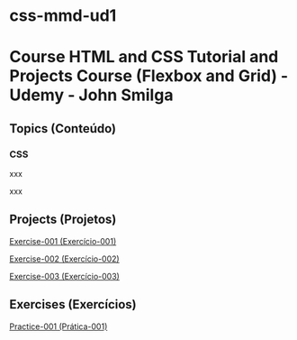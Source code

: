 # css-mmd-ud1

<h1> Course HTML and CSS Tutorial and Projects Course (Flexbox and Grid) - Udemy - John Smilga</h1>

<h2>Topics (Conteúdo)</h2>

<h3>CSS</h3>

 <p>xxx</p>

<p>xxx</p>

<h2>Projects (Projetos)</h2>

<p><a href="https://mayramduarte.github.io/css-mmd-ud1/04-css-fundamentals-project-mmd/" target="_blank">Exercise-001 (Exercício-001)</a></p>

<p><a href="https://mayramduarte.github.io/css-mmd-ud1
/06-colors-project-mmd/" target="_blank">Exercise-002 (Exercício-002)</a></p>

<p><a href="https://mayramduarte.github.io/css-mmd-ud1
/08-units-project-mmd/" target="_blank">Exercise-003 (Exercício-003)</a></p>

<h2>Exercises (Exercícios)</h2>

<p><a href="https://mayramduarte.github.io/html-mmd-ud1
/01-html-mmd/" target="_blank">Practice-001 (Prática-001)</a></p>
